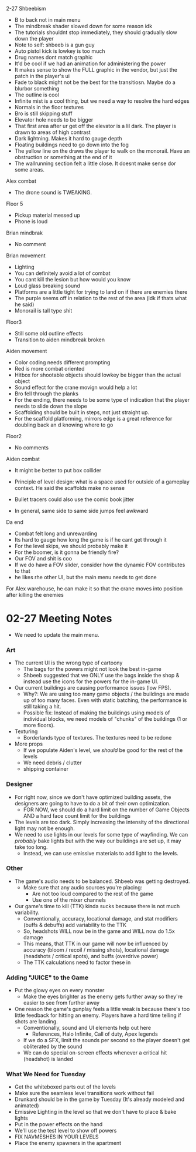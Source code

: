 2-27 Shbeebism

- B to back not in main menu
- The mindbreak shader slowed down for some reason idk
- The tutorials shouldnt stop immediately, they should gradually slow down the player
- Note to self: shbeeb is a gun guy
- Auto pistol kick is lowkey is too much
- Drug names dont match graphic
- It'd be cool if we had an animation for administering the power
- It makes sense to show the FULL graphic in the vendor, but just the patch in the player's ui
- Fade to black might not be the best for the transitiosn. Maybe do a blurbor something
- The outline is cool
- Infinite mist is a cool thing, but we need a way to resolve the hard edges
- Normals in the floor textures
- Bro is still skipping stuff
- Elevator hole needs to be bigger
- That first area after ur get off the elevator is a lil dark. The player is drawn to areas of high contrast 
- Dark lightning. Makes it hard to gauge depth
- Floating buildings need to go down into the fog
- The yellow line on the draws the player to walk on the monorail. Have an obstruction or something at the end of it
- The wallrunning section felt a little close. It doesnt make sense dor some areas.

Alex combat

- The drone sound is TWEAKING.

Floor 5

- Pickup material messed up
- Phone is loud

Brian mindbrak

- No comment

Brian movement

- Lighting
- You can definitely avoid a lot of combat
- You cant kill the lesion but how would you know
- Loud glass breaking sound
- Platforms are a little tight for trying to land on if there are enemies there
- The purple seems off in relation to the rest of the area (idk if thats what he said)
- Monorail is tall type shit

Floor3

- Still some old outline effects
- Transition to aiden mindbreak broken

Aiden movement

- Color coding needs different prompting
- Red is more combat oriented
- Hitbox for shootable objects should lowkey be bigger than the actual object
- Sound effect for the crane movign would help a lot
- Bro fell through the planks
- For the ending, there needs to be some type of indication that the player needs to slide down the slope
- Scaffolding should be built in steps, not just straight up.
- For the scaffold platforming, mirrors edge is a great reference for doubling back an d knowing where to go

Floor2

- No comments

Aiden combat

- It might be better to put box collider
- Principle of level design: what is a space used for outside of a gameplay context. He said the scaffolds make no sense

- Bullet tracers could also use the comic book jitter
- In general, same side to same side jumps feel awkward

Da end

- Combat felt long and unrewarding
- Its hard to gauge how long the game is if he cant get through it
- For the level skips, we should probably make it 
- For the boomer, is it gonna be friendly fire?
- Our FOV and shit is coo
- If we do have a FOV slider, consider how the dynamic FOV contributes to that
- he likes rhe other UI, but the main menu needs to get done

For Alex warehouse, he can make it so that the crane moves into position after killing the enemies 

# 02-27 Meeting Notes

- We need to update the main menu.

### Art

- The current UI is the wrong type of cartoony
	- The bags for the powers might not look the best in-game
	- Shbeeb suggested that we ONLY use the bags inside the shop & instead use the icons for the powers for the in-game UI.
- Our current buildings are causing performance issues (low FPS).
	- Why?: We are using too many game objects / the buildings are made up of too many faces. Even with static batching, the performance is still taking a hit.
	- Possible fix: Instead of making the buildings using models of individual blocks, we need models of "chunks" of the buildings (1 or more floors).
- Texturing
	- Borderlands type of textures. The textures need to be redone
- More props
	- If we populate Aiden's level, we *should* be good for the rest of the levels
	- We need debris / clutter
	- shipping container
### Designer

- For right now, since we don't have optimized building assets, the designers are going to have to do a bit of their own optimization.
	- FOR NOW, we should do a hard limit on the number of Game Objects AND a hard face count limit for the buildings
- The levels are too dark. Simply increasing the intensity of the directional light may not be enough.
- We need to use lights in our levels for some type of wayfinding. We can *probably* bake lights but with the way our buildings are set up, it may take too long.
	- Instead, we can use emissive materials to add light to the levels.

### Other
- The game's audio needs to be balanced. Shbeeb was getting destroyed.
	- Make sure that any audio sources you're placing:
		- Are not too loud compared to the rest of the game
		- Use one of the mixer channels
- Our game's time to kill (TTK) kinda sucks because there is not much variability.
	- Conventionally, accuracy, locational damage, and stat modifiers (buffs & debuffs) add variability to the TTK
	- So, headshots WILL now be in the game and WILL now do 1.5x damage
	- This means, that TTK in our game will now be influenced by accuracy (bloom / recoil / missing shots), locational damage (headshots / critical spots), and buffs (overdrive power)
	- The TTK calculations need to factor these in

### Adding "JUICE" to the Game
- Put the glowy eyes on every monster
	- Make the eyes brighter as the enemy gets further away so they're easier to see from further away
- One reason the game's gunplay feels a little weak is because there's too little feedback for hitting an enemy. Players have a hard time telling if shots are landing.
	- Conventionally, sound and UI elements help out here
		- References, Halo Infinite, Call of duty, Apex legends
	- If we do a SFX, limit the sounds per second so the player doesn't get obliterated by the sound
	- We can do special on-screen effects whenever a critical hit (headshot) is landed

### What We Need for Tuesday

- Get the whiteboxed parts out of the levels
- Make sure the seamless level transitions work without fail
- Drunkard should be in the game by Tuesday (It's already modeled and animated)
- Emissive Lighting in the level so that we don't have to place & bake lights
- Put in the power effects on the hand
- We'll use the test level to show off powers
- FIX NAVMESHES IN YOUR LEVELS
- Place the enemy spawners in the apartment
